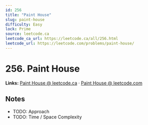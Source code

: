 ```yaml
--- 
id: 256
title: "Paint House"
slug: paint-house
difficulty: Easy
lock: Prime
source: leetcode.ca
leetcode_ca_url: https://leetcode.ca/all/256.html
leetcode_url: https://leetcode.com/problems/paint-house/
---
```


# 256. Paint House

**Links:** [Paint House @ leetcode.ca](https://leetcode.ca/all/256.html) · [Paint House @ leetcode.com](https://leetcode.com/problems/paint-house/)

## Notes
- TODO: Approach
- TODO: Time / Space Complexity
